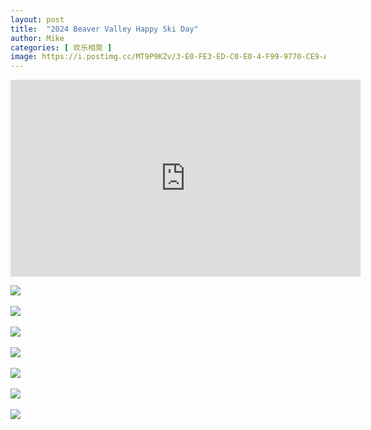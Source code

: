 ```yaml
---
layout: post
title:  "2024 Beaver Valley Happy Ski Day"
author: Mike
categories: [ 欢乐相聚 ]
image: https://i.postimg.cc/MT9P9KZv/3-E0-FE3-ED-C0-E0-4-F99-9770-CE9-A6-C1417-F7.jpg
---
```


<iframe width="560" height="315" src="https://www.youtube.com/embed/sdAS4KmskwA?si=c9oxbr0dqXkMIe1O" title="YouTube video player" frameborder="0" allow="accelerometer; autoplay; clipboard-write; encrypted-media; gyroscope; picture-in-picture; web-share" allowfullscreen></iframe>

<img src="https://i.postimg.cc/25fK6KX8/D4-BD3-DF0-E9-BD-4-A2-A-9-F1-F-9-C4137-EA7071.png"><br/><br/>
<img src="https://i.postimg.cc/FFx0SnWn/19427-BA2-5-B06-447-E-BF9-B-B104-F2-FAB8-CD.jpg"><br/><br/>
<img src="https://i.postimg.cc/hGytgTps/77-E6-B5-B0-789-C-4-C38-9-B95-8-A6-C25-CB11-FA.jpg"><br/><br/>
<img src="https://i.postimg.cc/HsZ5Z8Cw/DABF01-E2-E315-4978-9029-1398-DE9-B59-D1.jpg"><br/><br/>
<img src="https://i.postimg.cc/qRNM7qFT/EEC9-BB5-F-FCB5-44-CA-B377-80-F921-F82-B1-F.jpg"><br/><br/>
<img src="https://i.postimg.cc/V6mp7VjH/B5-A33-FA7-9-A97-4-C1-F-A29-E-7-F6-B3-A7-C626-B.jpg"><br/><br/>
<img src="https://i.postimg.cc/Sx9Pmhdv/DFF95-D24-B1-E9-4662-92-D7-4-F518-D9000-E5.jpg"><br/><br/>